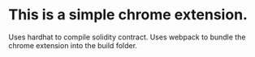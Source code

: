# This is a simple chrome extension.

Uses hardhat to compile solidity contract.
Uses webpack to bundle the chrome extension into the build folder.
